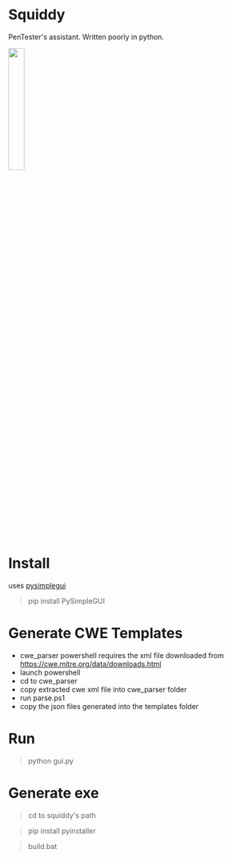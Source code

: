 # Squiddy

PenTester's assistant.
Written poorly in python.

<img src="https://raw.githubusercontent.com/jayrox/squiddy/main/doc/main.png" height=25% width=25% />

# Install
uses [pysimplegui](https://pypi.org/project/PySimpleGUI/)

> pip install PySimpleGUI


# Generate CWE Templates
* cwe_parser powershell requires the xml file downloaded from https://cwe.mitre.org/data/downloads.html
* launch powershell
* cd to cwe_parser
* copy extracted cwe xml file into cwe_parser folder
* run parse.ps1
* copy the json files generated into the templates folder

# Run
> python gui.py

# Generate exe
> cd to squiddy's path

> pip install pyinstaller

> build.bat
